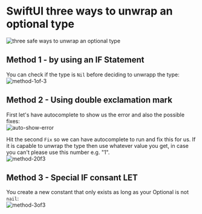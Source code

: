 # SwiftUI three ways to unwrap an optional type
![three safe ways to unwrap an optional type](https://github.com/danielurra/Swift-UI-three-ways-to-unwrap-an-optional-type/assets/51704179/6f6a0522-66ad-4297-9c4c-cf54cc735a5a)

## Method 1 - by using an IF Statement
You can check if the type is `Nil` before deciding to unwrapp the type:<br>
![method-1of-3](https://github.com/danielurra/Swift-UI-three-ways-to-unwrap-an-optional-type/assets/51704179/441f49c3-1581-4a99-930a-5f0ee5f329e7)

## Method 2 - Using double exclamation mark
First let's have autocomplete to show us the error and also the possible fixes:<br>
![auto-show-error](https://github.com/danielurra/Swift-UI-three-ways-to-unwrap-an-optional-type/assets/51704179/06ef81fc-c1f8-41e3-ae72-cbd94f0e3f95)

Hit the second `Fix` so we can have autocomplete to run and fix this for us.
If it is capable to unwrap the type then use whatever value you get, in case you can't please use this number e.g. "1".<br>
![method-20f3](https://github.com/danielurra/Swift-UI-three-ways-to-unwrap-an-optional-type/assets/51704179/2a476b81-a848-4f97-b11a-a3260e97a582)

## Method 3 - Special IF consant LET
You create a new constant that only exists as long as your Optional is not `nail`:<br>
![method-3of3](https://github.com/danielurra/Swift-UI-three-ways-to-unwrap-an-optional-type/assets/51704179/61b4db85-ee08-4604-b694-1a5f7bedc958)






